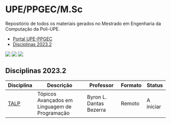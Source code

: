# UPE/PPGEC/M.Sc

Repositório de todos os materiais gerados no Mestrado em Engenharia da Computação da Poli-UPE. 

- [Portal UPE-PPGEC](https://w2.solucaoatrio.net.br/somos/upe-ppgec/index.php/pt/)
- [Disciplinas 2023.2](#disciplinas-2023.2)

<div> 
  <a href="mailto:racs1@ecomp.poli.br" target="_blank"><img src="https://img.shields.io/badge/Gmail-EA4335?logo=gmail&logoColor=white&style=for-the-badge" target="_blank"></a>
  <a href="https://www.linkedin.com/in/rodolfo-amorim-9a17a038" target="_blank"><img src="https://img.shields.io/badge/-LinkedIn-%230077B5?style=for-the-badge&logo=linkedin&logoColor=white" target="_blank"></a> 
  <a href="http://lattes.cnpq.br/8100311975351369" target="_blank"><img src="https://img.shields.io/badge/-Lattes-183A61?logo=googledocs&logoColor=white&style=for-the-badge" target="_blank"></a>
</div>

## Disciplinas 2023.2

|Disciplina | Descrição | Professor | Formato | Status |
|---|---|---|---|---|
|[TALP](https://classroom.google.com/c/NjIwNzIwNTk1Mjc3)| Tópicos Avançados em Linguagem de Programação| Byron L. Dantas Bezerra | Remoto | A iniciar |

